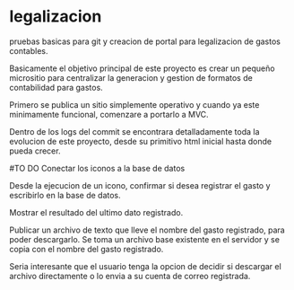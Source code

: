 # legalizacion
pruebas basicas para git y creacion de portal para legalizacion de gastos contables.

Basicamente el objetivo principal de este proyecto es crear un pequeño micrositio para centralizar la generacion y gestion de formatos de contabilidad para gastos.

Primero se publica un sitio simplemente operativo y cuando ya este minimamente funcional, comenzare a portarlo a MVC.

Dentro de los logs del commit se encontrara detalladamente toda la evolucion de este proyecto, desde su primitivo html inicial hasta donde pueda crecer.

#TO DO
Conectar los iconos a la base de datos

Desde la ejecucion de un icono, confirmar si desea registrar el gasto y escribirlo en la base de datos.

Mostrar el resultado del ultimo dato registrado.

Publicar un archivo de texto que lleve el nombre del gasto registrado, para poder descargarlo.  Se toma un archivo base existente en el servidor y se copia con el nombre del gasto registrado.

Seria interesante que el usuario tenga la opcion de decidir si descargar el archivo directamente o lo envia a su cuenta de correo registrada.
